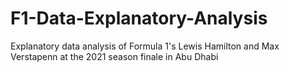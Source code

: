# F1-Data-Explanatory-Analysis
Explanatory data analysis of Formula 1's Lewis Hamilton and Max Verstapenn at the 2021 season finale in Abu Dhabi
